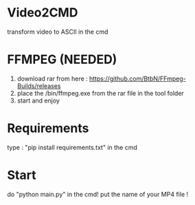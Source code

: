 # Video2CMD
transform video to ASCII in the cmd

# FFMPEG (NEEDED)

1. download rar from here : https://github.com/BtbN/FFmpeg-Builds/releases
2. place the /bin/ffmpeg.exe from the rar file in the tool folder
3. start and enjoy

# Requirements

type : "pip install requirements.txt" in the cmd

# Start

do "python main.py" in the cmd!
put the name of your MP4 file !

